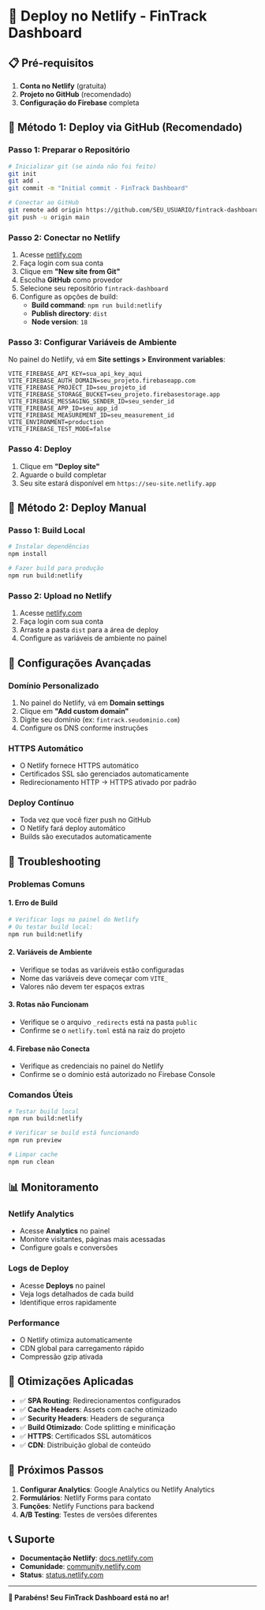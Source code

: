 # 🚀 Deploy no Netlify - FinTrack Dashboard

## 📋 Pré-requisitos

1. **Conta no Netlify** (gratuita)
2. **Projeto no GitHub** (recomendado)
3. **Configuração do Firebase** completa

## 🎯 Método 1: Deploy via GitHub (Recomendado)

### Passo 1: Preparar o Repositório
```bash
# Inicializar git (se ainda não foi feito)
git init
git add .
git commit -m "Initial commit - FinTrack Dashboard"

# Conectar ao GitHub
git remote add origin https://github.com/SEU_USUARIO/fintrack-dashboard.git
git push -u origin main
```

### Passo 2: Conectar no Netlify
1. Acesse [netlify.com](https://netlify.com)
2. Faça login com sua conta
3. Clique em **"New site from Git"**
4. Escolha **GitHub** como provedor
5. Selecione seu repositório `fintrack-dashboard`
6. Configure as opções de build:
   - **Build command**: `npm run build:netlify`
   - **Publish directory**: `dist`
   - **Node version**: `18`

### Passo 3: Configurar Variáveis de Ambiente
No painel do Netlify, vá em **Site settings > Environment variables**:

```env
VITE_FIREBASE_API_KEY=sua_api_key_aqui
VITE_FIREBASE_AUTH_DOMAIN=seu_projeto.firebaseapp.com
VITE_FIREBASE_PROJECT_ID=seu_projeto_id
VITE_FIREBASE_STORAGE_BUCKET=seu_projeto.firebasestorage.app
VITE_FIREBASE_MESSAGING_SENDER_ID=seu_sender_id
VITE_FIREBASE_APP_ID=seu_app_id
VITE_FIREBASE_MEASUREMENT_ID=seu_measurement_id
VITE_ENVIRONMENT=production
VITE_FIREBASE_TEST_MODE=false
```

### Passo 4: Deploy
1. Clique em **"Deploy site"**
2. Aguarde o build completar
3. Seu site estará disponível em `https://seu-site.netlify.app`

## 🎯 Método 2: Deploy Manual

### Passo 1: Build Local
```bash
# Instalar dependências
npm install

# Fazer build para produção
npm run build:netlify
```

### Passo 2: Upload no Netlify
1. Acesse [netlify.com](https://netlify.com)
2. Faça login com sua conta
3. Arraste a pasta `dist` para a área de deploy
4. Configure as variáveis de ambiente no painel

## 🔧 Configurações Avançadas

### Domínio Personalizado
1. No painel do Netlify, vá em **Domain settings**
2. Clique em **"Add custom domain"**
3. Digite seu domínio (ex: `fintrack.seudominio.com`)
4. Configure os DNS conforme instruções

### HTTPS Automático
- O Netlify fornece HTTPS automático
- Certificados SSL são gerenciados automaticamente
- Redirecionamento HTTP → HTTPS ativado por padrão

### Deploy Contínuo
- Toda vez que você fizer push no GitHub
- O Netlify fará deploy automático
- Builds são executados automaticamente

## 🚨 Troubleshooting

### Problemas Comuns

#### 1. Erro de Build
```bash
# Verificar logs no painel do Netlify
# Ou testar build local:
npm run build:netlify
```

#### 2. Variáveis de Ambiente
- Verifique se todas as variáveis estão configuradas
- Nome das variáveis deve começar com `VITE_`
- Valores não devem ter espaços extras

#### 3. Rotas não Funcionam
- Verifique se o arquivo `_redirects` está na pasta `public`
- Confirme se o `netlify.toml` está na raiz do projeto

#### 4. Firebase não Conecta
- Verifique as credenciais no painel do Netlify
- Confirme se o domínio está autorizado no Firebase Console

### Comandos Úteis

```bash
# Testar build local
npm run build:netlify

# Verificar se build está funcionando
npm run preview

# Limpar cache
npm run clean
```

## 📊 Monitoramento

### Netlify Analytics
- Acesse **Analytics** no painel
- Monitore visitantes, páginas mais acessadas
- Configure goals e conversões

### Logs de Deploy
- Acesse **Deploys** no painel
- Veja logs detalhados de cada build
- Identifique erros rapidamente

### Performance
- O Netlify otimiza automaticamente
- CDN global para carregamento rápido
- Compressão gzip ativada

## 🎯 Otimizações Aplicadas

- ✅ **SPA Routing**: Redirecionamentos configurados
- ✅ **Cache Headers**: Assets com cache otimizado
- ✅ **Security Headers**: Headers de segurança
- ✅ **Build Otimizado**: Code splitting e minificação
- ✅ **HTTPS**: Certificados SSL automáticos
- ✅ **CDN**: Distribuição global de conteúdo

## 🚀 Próximos Passos

1. **Configurar Analytics**: Google Analytics ou Netlify Analytics
2. **Formulários**: Netlify Forms para contato
3. **Funções**: Netlify Functions para backend
4. **A/B Testing**: Testes de versões diferentes

## 📞 Suporte

- **Documentação Netlify**: [docs.netlify.com](https://docs.netlify.com)
- **Comunidade**: [community.netlify.com](https://community.netlify.com)
- **Status**: [status.netlify.com](https://status.netlify.com)

---

**🎉 Parabéns! Seu FinTrack Dashboard está no ar!**
